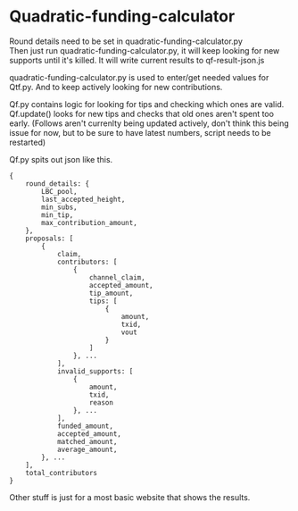 # Quadratic-funding-calculator  

Round details need to be set in quadratic-funding-calculator.py  
Then just run quadratic-funding-calculator.py, it will keep looking for new supports until it's killed. It will write current results to qf-result-json.js  

quadratic-funding-calculator.py is used to enter/get needed values for Qtf.py. And to keep actively looking for new contributions.  

Qf.py contains logic for looking for tips and checking which ones are valid.  
Qf.update() looks for new tips and checks that old ones aren't spent too early. (Follows aren't currenlty being updated actively, don't think this being issue for now, but to be sure to have latest numbers, script needs to be restarted)  
  
  
Qf.py spits out json like this.  

```
{
    round_details: {
        LBC_pool,
        last_accepted_height,
        min_subs,
        min_tip,
        max_contribution_amount,
    },
    proposals: [ 
        {
            claim,
            contributors: [
                {
                    channel_claim,
                    accepted_amount,
                    tip_amount,
                    tips: [
                        {
                            amount,
                            txid,
                            vout
                        }
                    ]
                }, ... 
            ],
            invalid_supports: [
                {
                    amount,
                    txid,
                    reason
                }, ...
            ],
            funded_amount,
            accepted_amount,
            matched_amount,
            average_amount,
        }, ...
    ],
    total_contributors
}
```
  
Other stuff is just for a most basic website that shows the results.
